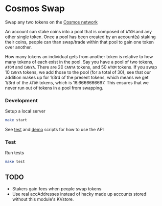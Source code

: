 Cosmos Swap
===========

Swap any two tokens on the [Cosmos network](cosmos.network)

An account can stake coins into a pool that is composed of `ATOM` and any
other single token. Once a pool has been created by an account(s) staking
their coins, people can than swap/trade within that pool to gain one token
over another.

How many tokens an individual gets from another token is relative to how many
tokens of each exist in the pool. Say you have a pool of two tokens, `ATOM`
and `CANYA`. There are 20 `CANYA` tokens, and 50 `ATOM` tokens. If you swap 10
`CANYA` tokens, we add those to the pool (for a total of 30), see that our
addition makes up for 1/3rd of the present tokens, which means we get 1/3rd of
the `ATOM` tokens, which is 16.6666666667. This ensures that we never run out
of tokens in a pool from swapping.

### Development
Setup a local server
```bash
make start
```

See [test](https://github.com/jpthor/cosmos-swap/blob/master/scripts/test.sh) and [demo](https://github.com/jpthor/cosmos-swap/blob/master/scripts/demo.sh) scripts for how to use the API

### Test
Run tests
```bash
make test
```

## TODO

 * Stakers gain fees when people swap tokens
 * Use real accAddresses instead of hacky made up accounts stored without this
   module's KVstore.
